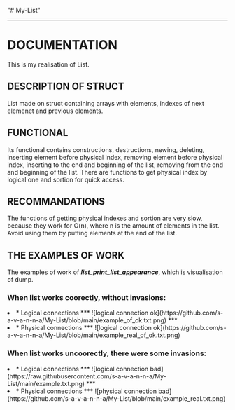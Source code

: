 "# My-List"
***
**DOCUMENTATION**
================
This is my realisation of List. 

**DESCRIPTION OF STRUCT**
------------------------
List made on struct containing arrays with elements, indexes of next elemenet and previous elements.

**FUNCTIONAL**
-------------
Its functional contains constructions, destructions, newing, deleting, inserting element before physical index,
removing element before physical index, inserting to the end and beginning of the list, removing from the end and beginning
of the list. There are functions to get physical index by logical one and sortion for quick access.


**RECOMMANDATIONS**
------------------
The functions of getting physical indexes and sortion are very slow, because they work for O(n), 
where n is the amount of elements in the list. Avoid using them by putting elements at the end of the list.

**THE EXAMPLES OF WORK**
---------------------------
The examples of work of ***list_print_list_appearance***, which is visualisation of dump.

### When list works coorectly, without invasions:
<li>
* Logical connections
 ***
![logical connection ok](https://github.com/s-a-v-a-n-n-a/My-List/blob/main/example_of_ok.txt.png)
 ***
<li>
* Physical connections
 ***
![logical connection ok](https://github.com/s-a-v-a-n-n-a/My-List/blob/main/example_real_of_ok.txt.png)
</li>

### When list works uncoorectly, there were some invasions:
<li>
* Logical connections
 ***
![logical connection bad](https://raw.githubusercontent.com/s-a-v-a-n-n-a/My-List/main/example.txt.png)
 ***
<li>
* Physical connections
 ***
![physical connection bad](https://github.com/s-a-v-a-n-n-a/My-List/blob/main/example_real.txt.png)
 
